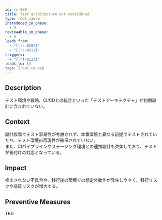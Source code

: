 ```yaml
---
id: rc-009
title: Test architecture not considered
type: root_cause
introduced_in_phase:
  - D
reviewable_in_phase:
  - D
leads_from:
  - "[[rc-020]]"
  - "[[rc-021]]"
triggers:
  - "[[rf-012]]"
leads_to: []
tags: [root_cause]
---
```


## Description
テスト環境や戦略、CI/CDとの統合といった「テストアーキテクチャ」が初期設計に含まれていない。

## Context
設計段階でテスト容易性が考慮されず、本番環境と異なる前提でテストされていたり、テスト環境の再現性が確保されていない。  
また、CIパイプラインやステージング環境との連携設計も欠如しており、テストが後付けの対応となっている。

## Impact
検出されない不具合や、移行後の環境での想定外動作が発生しやすく、移行リスクや品質リスクが増大する。

## Preventive Measures
TBD